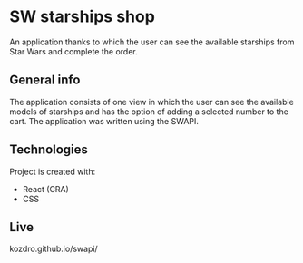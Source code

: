 # SW starships shop
An application thanks to which the user can see the available starships from Star Wars and complete the order.

## General info
The application consists of one view in which the user can see the available models of starships and has the option of adding a selected number to the cart. The application was written using the SWAPI.

## Technologies
Project is created with:
* React (CRA)
* CSS

## Live
kozdro.github.io/swapi/
